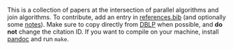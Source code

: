 This is a collection of papers at the intersection of parallel algorithms and join algorithms.
To contribute, add an entry in [references.bib](https://github.com/remysucre/parallel-join/blob/main/references.bib) (and optionally some [notes](https://github.com/remysucre/parallel-join/blob/main/notes.md)). 
Make sure to copy directly from [DBLP](https://dblp.org) when possible, and **do not** change the citation ID.
If you want to compile on your machine, install [pandoc](https://pandoc.org) and run `make`.
